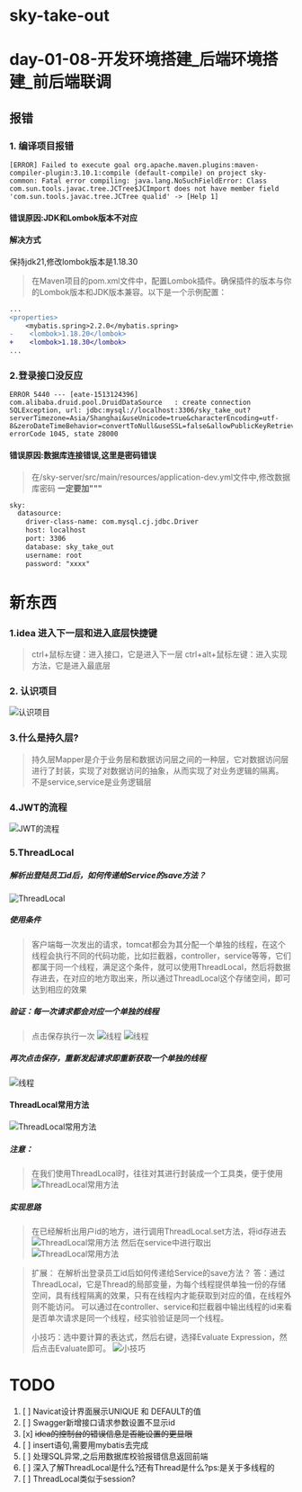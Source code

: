 # sky-take-out

# day-01-08-开发环境搭建_后端环境搭建_前后端联调
## 报错
### 1. 编译项目报错
```shell
[ERROR] Failed to execute goal org.apache.maven.plugins:maven-compiler-plugin:3.10.1:compile (default-compile) on project sky-common: Fatal error compiling: java.lang.NoSuchFieldError: Class com.sun.tools.javac.tree.JCTree$JCImport does not have member field 'com.sun.tools.javac.tree.JCTree qualid' -> [Help 1]
```
#### 错误原因:JDK和Lombok版本不对应
#### 解决方式
保持jdk21,修改lombok版本是1.18.30
> 在Maven项目的pom.xml文件中，配置Lombok插件。确保插件的版本与你的Lombok版本和JDK版本兼容。以下是一个示例配置：
```diff
...
<properties>
    <mybatis.spring>2.2.0</mybatis.spring>
-    <lombok>1.18.20</lombok>
+    <lombok>1.18.30</lombok>
...
```

### 2.登录接口没反应
```shell
ERROR 5440 --- [eate-1513124396] com.alibaba.druid.pool.DruidDataSource   : create connection SQLException, url: jdbc:mysql://localhost:3306/sky_take_out?serverTimezone=Asia/Shanghai&useUnicode=true&characterEncoding=utf-8&zeroDateTimeBehavior=convertToNull&useSSL=false&allowPublicKeyRetrieval=true, errorCode 1045, state 28000
```
#### 错误原因:数据库连接错误,这里是密码错误
> 在/sky-server/src/main/resources/application-dev.yml文件中,修改数据库密码
> **一定要加"""**
```diff
sky:
  datasource:
    driver-class-name: com.mysql.cj.jdbc.Driver
    host: localhost
    port: 3306
    database: sky_take_out
    username: root
    password: "xxxx"
```


# 新东西
### 1.idea 进入下一层和进入底层快捷键
> ctrl+鼠标左键：进入接口，它是进入下一层
> ctrl+alt+鼠标左键：进入实现方法，它是进入最底层

### 2. 认识项目
![认识项目](https://i-blog.csdnimg.cn/direct/7d801129f08a451ca1047d72fd998f18.png)

### 3.什么是持久层?
> 持久层Mapper是介于业务层和数据访问层之间的一种层，它对数据访问层进行了封装，实现了对数据访问的抽象，从而实现了对业务逻辑的隔离。
> 不是service,service是业务逻辑层

### 4.JWT的流程
![JWT的流程](https://i-blog.csdnimg.cn/direct/b8bf46b45a224d6c9b4fbc9f409624cf.png)

### 5.ThreadLocal
##### 解析出登陆员工id后，如何传递给Service的save方法？
![ThreadLocal](https://i-blog.csdnimg.cn/direct/6a5f046f513640918497de7a0cefdd18.png)

##### 使用条件
> 客户端每一次发出的请求，tomcat都会为其分配一个单独的线程，在这个线程会执行不同的代码功能，比如拦截器，controller，service等等，它们都属于同一个线程，满足这个条件，就可以使用ThreadLocal，然后将数据存进去，在对应的地方取出来，所以通过ThreadLocal这个存储空间，即可达到相应的效果

##### 验证：每一次请求都会对应一个单独的线程
> 点击保存执行一次
![线程](https://i-blog.csdnimg.cn/direct/f95566a67d4643d78223545a2b8727b9.png)
![线程](https://i-blog.csdnimg.cn/direct/eccc2395dd4547ea8fa47549a647e1ed.png)


##### 再次点击保存，重新发起请求即重新获取一个单独的线程
![线程](https://i-blog.csdnimg.cn/direct/4a07fb9aeaf444a194120e6095ffe1ce.png)

#### ThreadLocal常用方法
![ThreadLocal常用方法](https://i-blog.csdnimg.cn/direct/d0f2f0f0c0e34f0c8e0a0f0b0c0f0f0f.png)

##### 注意：
> 在我们使用ThreadLocal时，往往对其进行封装成一个工具类，便于使用
![ThreadLocal常用方法](https://i-blog.csdnimg.cn/direct/062da7b7058f4850946bed3b7c03f393.png)

##### 实现思路
> 在已经解析出用户id的地方，进行调用ThreadLocal.set方法，将id存进去
![ThreadLocal常用方法](https://i-blog.csdnimg.cn/direct/10743e9440ec47d095a6d736e75ba0e8.png)
> 然后在service中进行取出
![ThreadLocal常用方法](https://i-blog.csdnimg.cn/direct/9b0525fd220547919228bf6bcc43a14a.png)

> 扩展：
> 在解析出登录员工id后如何传递给Service的save方法？
> 答：通过ThreadLocal，它是Thread的局部变量，为每个线程提供单独一份的存储空间，具有线程隔离的效果，只有在线程内才能获取到对应的值，在线程外则不能访问。 
> 可以通过在controller、service和拦截器中输出线程的id来看是否单次请求是同一个线程，经实验验证是同一个线程。
> 
> 小技巧：选中要计算的表达式，然后右键，选择Evaluate Expression，然后点击Evaluate即可。
> ![小技巧](https://i-blog.csdnimg.cn/blog_migrate/3f47bc877db2f3f274a2ff7ab2d20247.png)


# TODO
1. [ ] Navicat设计界面展示UNIQUE 和 DEFAULT的值  
2. [ ] Swagger新增接口请求参数设置不显示id
3. [x] ~~idea的控制台的错误信息是否能设置的更显眼~~ 
4. [ ] insert语句,需要用mybatis去完成 
5. [ ] 处理SQL异常,之后用数据库校验报错信息返回前端
6. [ ] 深入了解ThreadLocal是什么?还有Thread是什么?ps:是关于多线程的
7. [ ] ThreadLocal类似于session?
